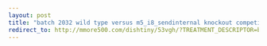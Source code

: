 ```yaml
---
layout: post
title: "batch 2032 wild type versus m5_i8_sendinternal knockout competition"
redirect_to: http://mmore500.com/dishtiny/53vgh/?TREATMENT_DESCRIPTOR=batch~2032,step~1018,pop~1,id1~wt,id2~m5_i8_sendinternal
---
```

